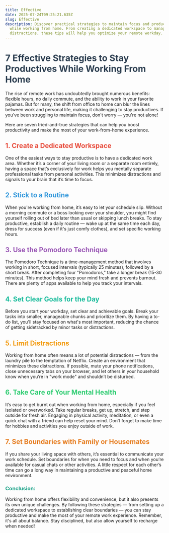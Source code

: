 ```yaml
---
title: Effective
date: 2025-07-24T09:25:21.635Z
slug: Effective
description: Discover practical strategies to maintain focus and productivity
  while working from home. From creating a dedicated workspace to managing
  distractions, these tips will help you optimize your remote workday.
---
```

<h1 style="color: #2C3E50;">7 Effective Strategies to Stay Productives While Working From Home</h1>

<p>The rise of remote work has undoubtedly brought numerous benefits: flexible hours, no daily commute, and the ability to work in your favorite pajamas. But for many, the shift from office to home can blur the lines between work and personal life, making it challenging to stay productives. If you’ve been struggling to maintain focus, don't worry — you're not alone!</p>

<p>Here are seven tried-and-true strategies that can help you boost productivity and make the most of your work-from-home experience.</p>

<h2 style="color: #E74C3C;">1. Create a Dedicated Workspace</h2>

<p>One of the easiest ways to stay productive is to have a dedicated work area. Whether it’s a corner of your living room or a separate room entirely, having a space that’s exclusively for work helps you mentally separate professional tasks from personal activities. This minimizes distractions and signals to your brain that it’s time to focus.</p>

<h2 style="color: #3498DB;">2. Stick to a Routine</h2>

<p>When you're working from home, it’s easy to let your schedule slip. Without a morning commute or a boss looking over your shoulder, you might find yourself rolling out of bed later than usual or skipping lunch breaks. To stay productive, establish a daily routine — wake up at the same time each day, dress for success (even if it's just comfy clothes), and set specific working hours.</p>

<h2 style="color: #9B59B6;">3. Use the Pomodoro Technique</h2>

<p>The Pomodoro Technique is a time-management method that involves working in short, focused intervals (typically 25 minutes), followed by a short break. After completing four "Pomodoros," take a longer break (15-30 minutes). This method helps keep your mind fresh and prevents burnout. There are plenty of apps available to help you track your intervals.</p>

<h2 style="color: #1ABC9C;">4. Set Clear Goals for the Day</h2>

<p>Before you start your workday, set clear and achievable goals. Break your tasks into smaller, manageable chunks and prioritize them. By having a to-do list, you'll stay focused on what's most important, reducing the chance of getting sidetracked by minor tasks or distractions.</p>

<h2 style="color: #F39C12;">5. Limit Distractions</h2>

<p>Working from home often means a lot of potential distractions — from the laundry pile to the temptation of Netflix. Create an environment that minimizes these distractions. If possible, mute your phone notifications, close unnecessary tabs on your browser, and let others in your household know when you’re in "work mode" and shouldn’t be disturbed.</p>

<h2 style="color: #2ECC71;">6. Take Care of Your Mental Health</h2>

<p>It’s easy to get burnt out when working from home, especially if you feel isolated or overworked. Take regular breaks, get up, stretch, and step outside for fresh air. Engaging in physical activity, meditation, or even a quick chat with a friend can help reset your mind. Don’t forget to make time for hobbies and activities you enjoy outside of work.</p>

<h2 style="color: #E67E22;">7. Set Boundaries with Family or Housemates</h2>

<p>If you share your living space with others, it’s essential to communicate your work schedule. Set boundaries for when you need to focus and when you’re available for casual chats or other activities. A little respect for each other’s time can go a long way in maintaining a productive and peaceful home environment.</p>

<h3 style="color: #16A085;">Conclusion:</h3>

<p>Working from home offers flexibility and convenience, but it also presents its own unique challenges. By following these strategies — from setting up a dedicated workspace to establishing clear boundaries — you can stay productive and make the most of your remote work experience. Remember, it's all about balance. Stay disciplined, but also allow yourself to recharge when needed!</p>